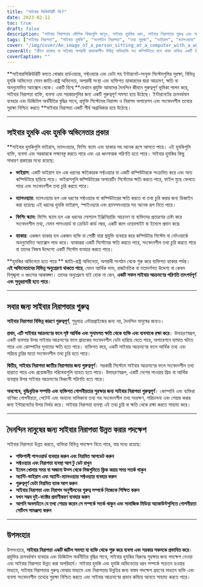 ```yaml
---
title: "সাইবার সিকিউরিটি কি?"
date: 2023-02-12
toc: true
draft: false
description: "সাইবার নিরাপত্তার মৌলিক বিষয়গুলি জানুন, সাইবার হুমকির ধরন, সাইবার নিরাপত্তার গুরুত্ব এবং অনলাইন নিরাপত্তা উন্নত করার পদক্ষেপগুলি সহ।"
tags: ["সাইবার নিরাপত্তা", "সাইবার হুমকি", "অনলাইন নিরাপত্তা", "তথ্য সুরক্ষা", "ভাইরাস", "ম্যালওয়্যার", "ফিশিং স্ক্যাম", "হ্যাকাররা", "জাতীয় নিরাপত্তা", "বুদ্ধিবৃত্তিক সম্পত্তি", "ব্যক্তিগত নিরাপত্তা"]
cover: "/img/cover/An_image_of_a_person_sitting_at_a_computer_with_a_worried_face.png"
coverAlt: "স্ক্রীনে হ্যাকার বা সাইবার অপরাধী থাকাকালীন উদ্বিগ্ন অভিব্যক্তি সহ কম্পিউটারে বসে থাকা ব্যক্তির একটি চিত্র, সাইবার হুমকির বিপদ এবং সাইবার নিরাপত্তার গুরুত্বকে উপস্থাপন করে"
coverCaption: ""
---
```


**সাইবারসিকিউরিটি বলতে বোঝায় হার্ডওয়্যার, সফ্টওয়্যার এবং ডেটা সহ ইন্টারনেট-সংযুক্ত সিস্টেমগুলির সুরক্ষা, বিভিন্ন হুমকি অভিনেতা যেমন জাতি-রাষ্ট্র অভিনেতা, অপরাধী সংস্থা এবং ব্যক্তিগত হ্যাকারদের দ্বারা আক্রমণ, ক্ষতি বা অননুমোদিত অ্যাক্সেস থেকে। একটি বিশ্বে **যেখানে প্রযুক্তি আমাদের দৈনন্দিন জীবনে গুরুত্বপূর্ণ ভূমিকা পালন করে, সাইবার নিরাপত্তা ব্যক্তি, ব্যবসা এবং সরকারগুলির জন্য একটি গুরুত্বপূর্ণ সমস্যা হয়ে উঠেছে। ইন্টারনেটের ক্রমবর্ধমান ব্যবহার এবং ডিজিটাল অর্থনীতির বৃদ্ধির সাথে, প্রযুক্তি সিস্টেমের নিরাপদ ও নিরাপদ অপারেশন এবং সংবেদনশীল তথ্যের সুরক্ষা নিশ্চিত করতে **সাইবার নিরাপত্তা একটি শীর্ষ অগ্রাধিকার হয়ে উঠেছে।

______

## সাইবার হুমকি এবং হুমকি অভিনেতার প্রকার

**সাইবার হুমকিগুলি ভাইরাস, ম্যালওয়্যার, ফিশিং স্ক্যাম এবং হ্যাকার সহ অনেক রূপে আসতে পারে। এই হুমকিগুলি ব্যক্তি, ব্যবসা এবং সরকারকে লক্ষ্যবস্তু করতে পারে এবং এর ধ্বংসাত্মক পরিণতি হতে পারে। সাইবার হুমকির কিছু সাধারণ প্রকারের মধ্যে রয়েছে:

- **ভাইরাস**: একটি ভাইরাস হল এক ধরনের ক্ষতিকারক সফ্টওয়্যার যা একটি কম্পিউটারকে সংক্রমিত করে এবং অন্য কম্পিউটারে ছড়িয়ে পড়ে। ভাইরাসগুলি কম্পিউটারের অপারেটিং সিস্টেমের ক্ষতি করতে পারে, ফাইল মুছে ফেলতে পারে এবং সংবেদনশীল তথ্য চুরি করতে পারে।

- **ম্যালওয়্যার**: ম্যালওয়্যার হল এক ধরণের সফ্টওয়্যার যা কম্পিউটারের ক্ষতি করতে বা তথ্য চুরি করার জন্য ডিজাইন করা হয়েছে৷ এই ধরনের হুমকি ভাইরাস, স্পাইওয়্যার এবং র‍্যানসমওয়্যার সহ অনেক রূপ নিতে পারে।

- **ফিশিং স্ক্যাম**: ফিশিং স্ক্যাম হল এক ধরনের সোশ্যাল ইঞ্জিনিয়ারিং আক্রমণ যা ব্যক্তিদের প্রতারণার চেষ্টা করে সংবেদনশীল তথ্য, যেমন পাসওয়ার্ড বা ক্রেডিট কার্ড নম্বর, একটি জাল ওয়েবসাইট বা ইমেলে প্রদান করে৷

- **হ্যাকার**: একজন হ্যাকার হল একজন ব্যক্তি বা গোষ্ঠী যারা প্রযুক্তি ব্যবহার করে কম্পিউটার সিস্টেম বা নেটওয়ার্কে অননুমোদিত অ্যাক্সেস লাভ করে। হ্যাকাররা একটি সিস্টেমের ক্ষতি করতে পারে, সংবেদনশীল তথ্য চুরি করতে পারে বা তাদের নিজস্ব উদ্দেশ্যে একটি সিস্টেম ব্যবহার করতে পারে।

**হুমকির অভিনেতা হতে পারে ** জাতি-রাষ্ট্র অভিনেতা, অপরাধী সংগঠন থেকে শুরু করে ব্যক্তিগত হ্যাকার পর্যন্ত। **এই অভিনেতাদের বিভিন্ন অনুপ্রেরণা থাকতে পারে**, যেমন আর্থিক লাভ, রাজনৈতিক বা মতাদর্শগত উদ্দেশ্য বা কেবল বিশৃঙ্খলা ও ধ্বংসের আকাঙ্ক্ষা। তাদের অনুপ্রেরণা যাই হোক না কেন, **একটি সফল সাইবার আক্রমণের পরিণতি তাৎপর্যপূর্ণ এবং সুদূরপ্রসারী হতে পারে**।

______

## সবার জন্য সাইবার নিরাপত্তার গুরুত্ব

**সাইবার নিরাপত্তা বিভিন্ন কারণে গুরুত্বপূর্ণ**, শুধুমাত্র এন্টারপ্রাইজের জন্য নয়, দৈনন্দিন মানুষের জন্যও।

**প্রথম, এটি সাইবার আক্রমণের ফলে সৃষ্ট আর্থিক এবং সুনামগত ক্ষতি থেকে ব্যক্তি এবং ব্যবসাকে রক্ষা করে**। উদাহরণস্বরূপ, একটি ব্যবসার উপর সাইবার আক্রমণের ফলে গ্রাহকের সংবেদনশীল ডেটা হারিয়ে যেতে পারে, অপারেশনে ব্যাঘাত ঘটতে পারে এবং কোম্পানির সুনামের ক্ষতি হতে পারে। ব্যক্তিগত স্তরে, একটি সাইবার আক্রমণের ফলে আর্থিক তথ্য এবং পরিচয় চুরির মতো সংবেদনশীল তথ্য চুরি হতে পারে।

**দ্বিতীয়, সাইবার নিরাপত্তা জাতীয় নিরাপত্তার জন্য গুরুত্বপূর্ণ**। সরকারী সিস্টেমে সাইবার আক্রমণের ফলে সংবেদনশীল তথ্য হারাতে পারে এবং প্রয়োজনীয় পরিষেবাগুলি ব্যাহত হতে পারে। উদাহরণস্বরূপ, একটি দেশের পাওয়ার গ্রিড বা আর্থিক ব্যবস্থার উপর সাইবার আক্রমণের বিধ্বংসী পরিণতি হতে পারে।

**অবশেষে, বুদ্ধিবৃত্তিক সম্পত্তি এবং ব্যক্তিগত গোপনীয়তার সুরক্ষার জন্য সাইবার নিরাপত্তা গুরুত্বপূর্ণ**। কোম্পানি এবং ব্যক্তিরা বাণিজ্য গোপনীয়তা, পেটেন্ট এবং অন্যান্য মালিকানা তথ্য সহ সংবেদনশীল তথ্য সংরক্ষণ, পরিচালনা এবং শেয়ার করার জন্য ইন্টারনেটের উপর নির্ভর করে। সাইবার নিরাপত্তা ব্যবস্থা এই তথ্য চুরি বা ক্ষতি থেকে রক্ষা করতে সাহায্য করে।

______

## দৈনন্দিন মানুষের জন্য সাইবার নিরাপত্তা উন্নত করার পদক্ষেপ

সাইবার নিরাপত্তা উন্নত করতে, ব্যক্তিরা বিভিন্ন পদক্ষেপ নিতে পারে, যার মধ্যে রয়েছে:

- **শক্তিশালী পাসওয়ার্ড ব্যবহার করুন এবং নিয়মিত আপডেট করুন**
- **সফ্টওয়্যার এবং নিরাপত্তা ব্যবস্থা আপ টু ডেট রাখুন**
- **ইমেল খোলার সময় বা অজানা উত্স থেকে লিঙ্কগুলিতে ক্লিক করার সময় সতর্ক থাকুন**
- **অ্যান্টি-ভাইরাস এবং অ্যান্টি-ম্যালওয়্যার সফ্টওয়্যার ব্যবহার করুন**
- **গুরুত্বপূর্ণ ডেটা নিয়মিত ব্যাক আপ করুন**
- **সাইবার নিরাপত্তা এবং নিরাপদ অনুশীলনের গুরুত্ব সম্পর্কে নিজেকে শিক্ষিত করুন**
- **যখন সম্ভব দুই-ফ্যাক্টর প্রমাণীকরণ ব্যবহার করুন**
- **আপনি অনলাইনে যে তথ্য শেয়ার করেন সে সম্পর্কে সতর্ক থাকুন এবং সামাজিক মিডিয়া অ্যাকাউন্টগুলিতে গোপনীয়তা সেটিংস সামঞ্জস্য করুন**


______
## উপসংহার

উপসংহারে, **সাইবার নিরাপত্তা একটি জটিল সমস্যা যা ব্যক্তি থেকে শুরু করে ব্যবসা এবং সরকার সকলকে প্রভাবিত করে**। প্রযুক্তির ক্রমবর্ধমান ব্যবহার এবং ডিজিটাল অর্থনীতির বৃদ্ধির সাথে, সাইবার হুমকির বিরুদ্ধে সুরক্ষার জন্য পদক্ষেপ নেওয়া এবং সাইবার নিরাপত্তা উন্নত করা অপরিহার্য। সাইবার হুমকি এবং হুমকি অভিনেতার ধরন সম্পর্কে সচেতন হওয়ার মাধ্যমে, সাইবার নিরাপত্তার গুরুত্ব বোঝার মাধ্যমে এবং নিরাপত্তার উন্নতির জন্য বাস্তব পদক্ষেপ গ্রহণের মাধ্যমে ব্যক্তি এবং ব্যবসা সংবেদনশীল তথ্যের সুরক্ষা নিশ্চিত করতে এবং সাইবার আক্রমণের প্রভাব কমিয়ে আনতে সাহায্য করতে পারে।
